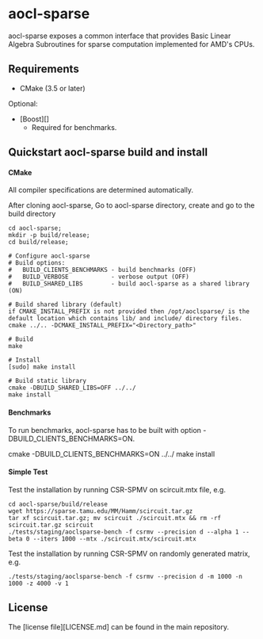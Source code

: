 # aocl-sparse
aocl-sparse exposes a common interface that provides Basic Linear Algebra Subroutines for sparse computation implemented for AMD's CPUs.

## Requirements
* CMake (3.5 or later)

Optional:
* [Boost][]
  * Required for benchmarks.

## Quickstart aocl-sparse build and install

#### CMake
All compiler specifications are determined automatically.

After cloning aocl-sparse, Go to aocl-sparse directory, create and go to the build directory
```
cd aocl-sparse;
mkdir -p build/release;
cd build/release;

# Configure aocl-sparse
# Build options:
#   BUILD_CLIENTS_BENCHMARKS - build benchmarks (OFF)
#   BUILD_VERBOSE            - verbose output (OFF)
#   BUILD_SHARED_LIBS        - build aocl-sparse as a shared library (ON)

# Build shared library (default)
if CMAKE_INSTALL_PREFIX is not provided then /opt/aoclsparse/ is the default location which contains lib/ and include/ directory files.
cmake ../.. -DCMAKE_INSTALL_PREFIX="<Directory_path>"

# Build
make

# Install
[sudo] make install

# Build static library
cmake -DBUILD_SHARED_LIBS=OFF ../../
make install
```

#### Benchmarks
To run benchmarks, aocl-sparse has to be built with option -DBUILD_CLIENTS_BENCHMARKS=ON.

cmake -DBUILD_CLIENTS_BENCHMARKS=ON ../../
make install

#### Simple Test
Test the installation by running CSR-SPMV on scircuit.mtx file, e.g.
```
cd aocl-sparse/build/release
wget https://sparse.tamu.edu/MM/Hamm/scircuit.tar.gz
tar xf scircuit.tar.gz; mv scircuit ./scircuit.mtx && rm -rf scircuit.tar.gz scircuit
./tests/staging/aoclsparse-bench -f csrmv --precision d --alpha 1 --beta 0 --iters 1000 --mtx ./scircuit.mtx/scircuit.mtx
```

Test the installation by running CSR-SPMV on randomly generated matrix, e.g.
```
./tests/staging/aoclsparse-bench -f csrmv --precision d -m 1000 -n 1000 -z 4000 -v 1
```

## License
The [license file][LICENSE.md] can be found in the main repository.
